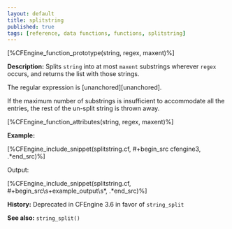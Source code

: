 ```yaml
---
layout: default
title: splitstring
published: true
tags: [reference, data functions, functions, splitstring]
---
```


[%CFEngine_function_prototype(string, regex, maxent)%]

**Description:** Splits `string` into at most `maxent` substrings wherever
`regex` occurs, and  returns the list with those strings.

The regular expression is [unanchored][unanchored].

If the maximum number of substrings is insufficient to accommodate all the
entries, the rest of the un-split string is thrown away.

[%CFEngine_function_attributes(string, regex, maxent)%]

**Example:**

[%CFEngine_include_snippet(splitstring.cf, #\+begin_src cfengine3, .*end_src)%]

Output:

[%CFEngine_include_snippet(splitstring.cf, #\+begin_src\s+example_output\s*, .*end_src)%]

**History:** Deprecated in CFEngine 3.6 in favor of `string_split`

**See also:** `string_split()`
